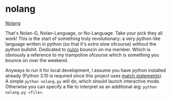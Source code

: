 # nolang

[Nolang](https://ibb.co/3vNCY37)

That's Nolan-G, Nolan-Language, or No-Language. Take your pick they all work! This is the start of something truly revolutionary: a very python-like language written in python (so that it's *extra* slow ofcourse) without the python bullshit. Dedicated to [nulzo](https://github.com/nulzo) bouncin on ma member. Which is obviously a reference to my trampoline ofcourse which is something you bounce on over the weekend.

Anyways to run it for local development, I assume you have python installed already (Python 3.10 is required since this project uses [match statements](https://docs.python.org/3/reference/compound_stmts.html#the-match-statement)). A simple `python nolang.py` will do, which should launch interactive mode. Otherwise you can specify a file to interpret as an additional arg: `python nolang.py <file>`.
